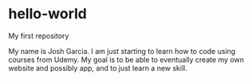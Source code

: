 # hello-world
My first repository

My name is Josh Garcia. I am just starting to learn how to code using courses from Udemy. My goal is to be able to eventually create my own website and possibly app, and to just learn a new skill.
